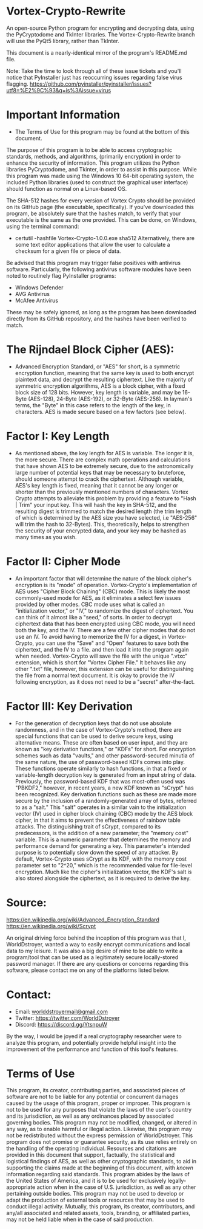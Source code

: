 # Vortex-Crypto-Rewrite
An open-source Python program for encrypting and decrypting data, using the PyCryptodome and TkInter libraries. The Vortex-Crypto-Rewrite branch will use the PyQt5 library, rather than TkInter.

This document is a nearly-identical mirror of the program's README.md file.

Note: Take the time to look through all of these issue tickets and you'll notice that PyInstaller just has reoccurring issues regarding false virus flagging.
https://github.com/pyinstaller/pyinstaller/issues?utf8=%E2%9C%93&q=is%3Aissue+virus

# Important Information
- The Terms of Use for this program may be found at the bottom of this document.

The purpose of this program is to be able to access cryptographic standards, methods, and algorithms, (primarily encryption) in order to enhance the security of information.
This program utilizes the Python libraries PyCryptodome, and Tkinter, in order to assist in this purpose. While this program was made using the Windows 10 64-bit operating system, the included
Python libraries (used to construct the graphical user interface) should function as normal on a Linux-based OS.

The SHA-512 hashes for every version of Vortex Crypto should be provided on its GitHub page (the executable, specifically). If you've downloaded this program, be absolutely sure that the hashes
match, to verify that your executable is the same as the one provided. This can be done, on Windows, using the terminal command:
- certutil -hashfile Vortex-Crypto-1.0.0.exe sha512
Alternatively, there are some text editor applications that allow the user to calculate a checksum for a given file or piece of data.

Be advised that this program may trigger false positives with antivirus software. Particularly, the following antivirus software modules have been noted to routinely flag PyInstaller programs:
- Windows Defender
- AVG Antivirus
- McAfee Antivirus

These may be safely ignored, as long as the program has been downloaded directly from its GitHub repository, and the hashes have been verified to match.

# The Rijndael Block Cipher (AES):
- Advanced Encryption Standard, or "AES" for short, is a symmetric encryption function, meaning that the same key is used to both encrypt plaintext data, and decrypt the resulting ciphertext. Like the
majority of symmetric encryption algorithms, AES is a block cipher, with a fixed block size of 128 bits. However, key length is variable, and may be 16-Byte (AES-128), 24-Byte (AES-192), or 32-Byte
(AES-256). In layman's terms, the "Byte" in this case refers to the length of the key, in characters. AES is made secure based on a few factors (see below).

# Factor I: Key Length
- As mentioned above, the key length for AES is variable. The longer it is, the more secure. There are complex math operations and calculations that have shown AES to be extremely secure, due to the
astronomically large number of potential keys that may be necessary to bruteforce, should someone attempt to crack the ciphertext. Although variable, AES's key length is fixed, meaning that it cannot
be any longer or shorter than the previously mentioned numbers of characters. Vortex Crypto attempts to alleviate this problem by providing a feature to "Hash | Trim" your input key. This will hash the
key in SHA-512, and the resulting digest is trimmed to match the desired length (the trim length of which is determined by the AES size you have selected, i.e "AES-256" will trim the hash to 32-Bytes).
This, theoretically, helps to strengthen the security of your encrypted data, and your key may be hashed as many times as you wish.

# Factor II: Cipher Mode
- An important factor that will determine the nature of the block cipher's encryption is its "mode" of operation. Vortex-Crypto's implementation of AES uses "Cipher Block Chaining" (CBC) mode. This is likely the
most commonly-used mode for AES, as it eliminates a select few issues provided by other modes. CBC mode uses what is called an "initialization vector," or "IV," to randomize the digest of ciphertext. You can
think of it almost like a "seed," of sorts. In order to decrypt ciphertext data that has been encrypted using CBC mode, you will need both the key, and the IV. There are a few other cipher modes that do not use
an IV. To avoid having to memorize the IV for a digest, in Vortex-Crypto, you can use the "Save" and "Open" features to save both the ciphertext, and the IV to a file. and then load it into the program again when
needed. Vortex-Crypto will save the file with the unique ".vtxc" extension, which is short for "Vortex Cipher File." It behaves like any other ".txt" file, however, this extension can be useful for distinguishing the file
from a normal text document. It is okay to provide the IV following encryption, as it does not need to be a "secret" after-the-fact.

# Factor III: Key Derivation
- For the generation of decryption keys that do not use absolute randomness, and in the case of Vortex-Crypto's method, there are special functions that can be used to derive secure keys, using alternative means.
These are often based on user input, and they are known as "key derivation functions," or "KDFs" for short. For encryption schemes such as data "vaults," and other password-secured minutia of the same nature,
the use of password-based KDFs comes into play. These functions operate similarly to hash functions, in that a fixed or variable-length decryption key is generated from an input string of data. Previously, the
password-based KDF that was most-often used was "PBKDF2," however, in recent years, a new KDF known as "sCrypt" has been recognized. Key derivation functions such as these are made more secure by
the inclusion of a randomly-generated array of bytes, referred to as a "salt." This "salt" operates in a similar vain to the initialization vector (IV) used in cipher block chaining (CBC) mode by the AES block cipher,
in that it aims to prevent the effectiveness of rainbow table attacks. The distinguishing trait of sCrypt, compared to its predecessors, is the addition of a new parameter; the "memory cost" variable. This is a
numeric parameter that determines the memory and performance demand for generating a key. This parameter's intended purpose is to potentially slow down the speed of any attacker. By default, Vortex-Crypto
uses sCrypt as its KDF, with the memory cost parameter set to "2^20," which is the recommended value for file-level encryption. Much like the cipher's initialization vector, the KDF's salt is also stored alongside the
ciphertext, as it is required to derive the key.

# Source:
https://en.wikipedia.org/wiki/Advanced_Encryption_Standard
https://en.wikipedia.org/wiki/Scrypt

An original driving force behind the inception of this program was that I, WorldDstroyer, wanted a way to easily encrypt communications and local data to my leisure. It was also a big desire of mine to be able to write
a program/tool that can be used as a legitimately secure locally-stored password manager. If there are any questions or concerns regarding this software, please contact me on any of the platforms listed below.

# Contact:
- Email: worlddstroyermail@gmail.com
- Twitter: https://twitter.com/WorldDstroyer
- Discord: https://discord.gg/YtsnpuW

By the way, I would be joyed if a real cryptography researcher were to analyze this program, and potentially provide helpful insight into the improvement of the performance and function of this tool's features.

# Terms of Use
This program, its creator, contributing parties, and associated pieces of software are not to be liable for any potential or concurrent damages caused by the usage of this program, proper or improper. This program
is not to be used for any purposes that violate the laws of the user's country and its jurisdiction, as well as any ordinances placed by associated governing bodies. This program may not be modified, changed, or
altered in any way, as to enable harmful or illegal action. Likewise, this program may not be redistributed without the express permission of WorldDstroyer. This program does not promise or guarantee security,
as its use relies entirely on the handling of the operating individual. Resources and citations are provided in this document that support, factually, the statistical and logistical findings of AES, as well as other
cryptographic standards, to aid in supporting the claims made at the beginning of this document, with *known* information regarding said standards. This program abides by the laws of the United States of America,
and it is to be used for exclusively legally-appropriate action when in the case of U.S. jurisdiction, as well as any other pertaining outside bodies. This program may not be used to develop or adapt the production of
external tools or resources that may be used to conduct illegal activity. Mutually, this program, its creator, contributors, and any/all associated and related assets, tools, branding, or affiliated parties, may not be
held liable when in the case of said production.
